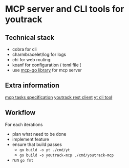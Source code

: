 # MCP server and CLI tools for youtrack

## Technical stack

- cobra for cli
- charmbracelet/log for logs
- chi for web routing
- koanf for configuration ( toml file )
- use [mcp-go library](spec/go/mcp-go.md) for mcp server

## Extra information

[mcp tasks specification](spec/go/mcp-go.md)
[youtrack rest client](youtrack/README.md)
[yt cli tool](youtrack/README.md)

## Workflow

For each iterations

- plan what need to be done
- implement feature
- ensure that build passes
    - `go build -o yt ./cmd/yt`
    - `go build -o youtrack-mcp ./cmd/youtrack-mcp`
- run `go fmt`

